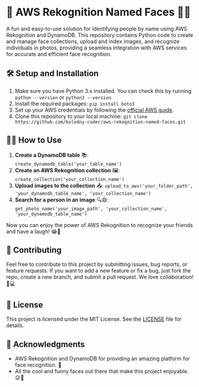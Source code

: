 # 🚀 AWS Rekognition Named Faces 📸😎

A fun and easy-to-use solution for identifying people by name using AWS Rekognition and DynamoDB. This repository contains Python code to create and manage face collections, upload and index images, and recognize individuals in photos, providing a seamless integration with AWS services for accurate and efficient face recognition.

## 🛠️ Setup and Installation

1. Make sure you have Python 3.x installed. You can check this by running `python --version` or `python3 --version`.
2. Install the required packages: `pip install boto3`
3. Set up your AWS credentials by following the [official AWS guide](https://docs.aws.amazon.com/cli/latest/userguide/cli-configure-files.html).
4. Clone this repository to your local machine: `git clone https://github.com/kolodny-coder/aws-rekognition-named-faces.git`

## 🏃‍♂️ How to Use

1. **Create a DynamoDB table** 📚: `create_dynamodb_table('your_table_name')`
2. **Create an AWS Rekognition collection** 🖼️: `create_collection('your_collection_name')`
3. **Upload images to the collection** 📤: `upload_to_aws('your_folder_path', 'your_dynamodb_table_name', 'your_collection_name')`
4. **Search for a person in an image** 🔍😄: `get_photo_name('your_image_path', 'your_collection_name', 'your_dynamodb_table_name')`

Now you can enjoy the power of AWS Rekognition to recognize your friends and have a laugh! 😂🎉

## 🤝 Contributing

Feel free to contribute to this project by submitting issues, bug reports, or feature requests. If you want to add a new feature or fix a bug, just fork the repo, create a new branch, and submit a pull request. We love collaboration! 🤗💻

## 📄 License

This project is licensed under the MIT License. See the [LICENSE](LICENSE) file for details.

## 🙌 Acknowledgments

- AWS Rekognition and DynamoDB for providing an amazing platform for face recognition. 🌟
- All the cool and funny faces out there that make this project enjoyable. 😜🥳
